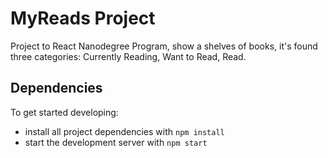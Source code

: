# MyReads Project

Project to React Nanodegree Program, show a shelves of books, it's found three categories: Currently Reading, Want to Read, Read.

## Dependencies

To get started developing:

* install all project dependencies with `npm install`
* start the development server with `npm start`
